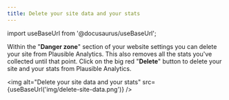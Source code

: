 ```yaml
---
title: Delete your site data and your stats
---
```


import useBaseUrl from '@docusaurus/useBaseUrl';

Within the "**Danger zone**" section of your website settings you can delete your site from Plausible Analytics. This also removes all the stats you've collected until that point. Click on the big red "**Delete**" button to delete your site and your stats from Plausible Analytics.

<img alt="Delete your site data and your stats" src={useBaseUrl('img/delete-site-data.png')} />
